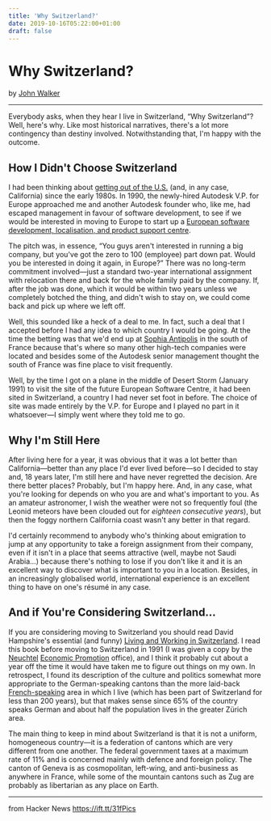 ```yaml
---
title: 'Why Switzerland?'
date: 2019-10-16T05:22:00+01:00
draft: false
---
```


Why Switzerland?
================

by [John Walker](https://www.fourmilab.ch/)

* * *

Everybody asks, when they hear I live in Switzerland, “Why Switzerland”? Well, here's why. Like most historical narratives, there's a lot more contingency than destiny involved. Notwithstanding that, I'm happy with the outcome.

How I Didn't Choose Switzerland
-------------------------------

I had been thinking about [getting out of the U.S.](https://www.fourmilab.ch/evilempire/) (and, in any case, California) since the early 1980s. In 1990, the newly-hired Autodesk V.P. for Europe approached me and another Autodesk founder who, like me, had escaped management in favour of software development, to see if we would be interested in moving to Europe to start up a [European software development, localisation, and product support centre](https://www.fourmilab.ch/autofile/e5/?chapter=chapter2_97).

The pitch was, in essence, “You guys aren't interested in running a big company, but you've got the zero to 100 (employee) part down pat. Would you be interested in doing it again, in Europe?” There was no long-term commitment involved—just a standard two-year international assignment with relocation there and back for the whole family paid by the company. If, after the job was done, which it would be within two years unless we completely botched the thing, and didn't wish to stay on, we could come back and pick up where we left off.

Well, this sounded like a heck of a deal to me. In fact, such a deal that I accepted before I had any idea to which country I would be going. At the time the betting was that we'd end up at [Sophia Antipolis](http://www.sophia-antipolis.org/) in the south of France because that's where so many other high-tech companies were located and besides some of the Autodesk senior management thought the south of France was fine place to visit frequently.

Well, by the time I got on a plane in the middle of Desert Storm (January 1991) to visit the site of the future European Software Centre, it had been sited in Switzerland, a country I had never set foot in before. The choice of site was made entirely by the V.P. for Europe and I played no part in it whatsoever—I simply went where they told me to go.

Why I'm Still Here
------------------

After living here for a year, it was obvious that it was a lot better than California—better than any place I'd ever lived before—so I decided to stay and, 18 years later, I'm still here and have never regretted the decision. Are there better places? Probably, but I'm happy here. And, in any case, what you're looking for depends on who you are and what's important to you. As an amateur astronomer, I wish the weather were not so frequently foul (the Leonid meteors have been clouded out for _eighteen consecutive years_), but then the foggy northern California coast wasn't any better in that regard.

I'd certainly recommend to anybody who's thinking about emigration to jump at any opportunity to take a foreign assignment from their company, even if it isn't in a place that seems attractive (well, maybe not Saudi Arabia…) because there's nothing to lose if you don't like it and it is an excellent way to discover what is important to you in a location. Besides, in an increasingly globalised world, international experience is an excellent thing to have on one's résumé in any case.

And if You're Considering Switzerland…
--------------------------------------

If you are considering moving to Switzerland you should read David Hampshire's essential (and funny) [Living and Working in Switzerland](http://www.amazon.com/dp/1909282634/?tag=fourmilabwwwfour). I read this book before moving to Switzerland in 1991 (I was given a copy by the [Neuchtel](http://www.ne.ch/) [Economic Promotion](http://promeco.ne.ch/) office), and I think it probably cut about a year off the time it would have taken me to figure out things on my own. In retrospect, I found its description of the culture and politics somewhat more appropriate to the German-speaking cantons than the more laid-back [French-speaking](https://www.fourmilab.ch/francais/lfrench.html) area in which I live (which has been part of Switzerland for less than 200 years), but that makes sense since 65% of the country speaks German and about half the population lives in the greater Zürich area.

The main thing to keep in mind about Switzerland is that it is not a uniform, homogeneous country—it is a federation of cantons which are very different from one another. The federal government taxes at a maximum rate of 11% and is concerned mainly with defence and foreign policy. The canton of Geneva is as cosmopolitan, left-wing, and anti-business as anywhere in France, while some of the mountain cantons such as Zug are probably as libertarian as any place on Earth.

* * *

  
  
from Hacker News https://ift.tt/31fPics